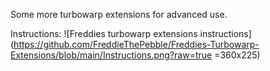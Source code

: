 Some more turbowarp extensions for advanced use.

Instructions:
![Freddies turbowarp extensions instructions](https://github.com/FreddieThePebble/Freddies-Turbowarp-Extensions/blob/main/Instructions.png?raw=true =360x225)
